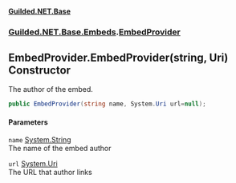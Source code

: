 
#### [Guilded.NET.Base](index 'index')
### [Guilded.NET.Base.Embeds](index#Guilded_NET_Base_Embeds 'Guilded.NET.Base.Embeds').[EmbedProvider](EmbedProvider 'Guilded.NET.Base.Embeds.EmbedProvider')
## EmbedProvider.EmbedProvider(string, Uri) Constructor
The author of the embed.  
```csharp
public EmbedProvider(string name, System.Uri url=null);
```

#### Parameters
<a name='Guilded_NET_Base_Embeds_EmbedProvider_EmbedProvider(string_System_Uri)_name'></a>
`name` [System.String](https://docs.microsoft.com/en-us/dotnet/api/System.String 'System.String')  
The name of the embed author
  
<a name='Guilded_NET_Base_Embeds_EmbedProvider_EmbedProvider(string_System_Uri)_url'></a>
`url` [System.Uri](https://docs.microsoft.com/en-us/dotnet/api/System.Uri 'System.Uri')  
The URL that author links
  
